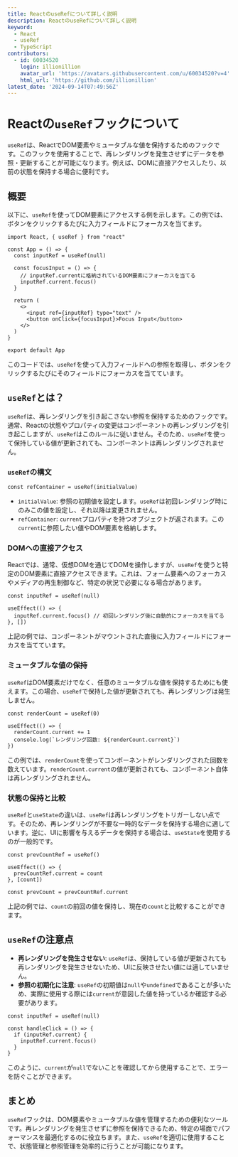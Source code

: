 ```yaml
---
title: ReactのuseRefについて詳しく説明
description: ReactのuseRefについて詳しく説明
keyword:
  - React
  - useRef
  - TypeScript
contributors:
  - id: 60034520
    login: illionillion
    avatar_url: 'https://avatars.githubusercontent.com/u/60034520?v=4'
    html_url: 'https://github.com/illionillion'
latest_date: '2024-09-14T07:49:56Z'
---
```


# Reactの`useRef`フックについて

`useRef`は、ReactでDOM要素やミュータブルな値を保持するためのフックです。このフックを使用することで、再レンダリングを発生させずにデータを参照・更新することが可能になります。例えば、DOMに直接アクセスしたり、以前の状態を保持する場合に便利です。

## 概要

以下に、`useRef`を使ってDOM要素にアクセスする例を示します。この例では、ボタンをクリックするたびに入力フィールドにフォーカスを当てます。

```tsx
import React, { useRef } from "react"

const App = () => {
  const inputRef = useRef(null)

  const focusInput = () => {
    // inputRef.currentに格納されているDOM要素にフォーカスを当てる
    inputRef.current.focus()
  }

  return (
    <>
      <input ref={inputRef} type="text" />
      <button onClick={focusInput}>Focus Input</button>
    </>
  )
}

export default App
```

このコードでは、`useRef`を使って入力フィールドへの参照を取得し、ボタンをクリックするたびにそのフィールドにフォーカスを当てています。

## `useRef`とは？

`useRef`は、再レンダリングを引き起こさない参照を保持するためのフックです。通常、Reactの状態やプロパティの変更はコンポーネントの再レンダリングを引き起こしますが、`useRef`はこのルールに従いません。そのため、`useRef`を使って保持している値が更新されても、コンポーネントは再レンダリングされません。

### `useRef`の構文

```tsx
const refContainer = useRef(initialValue)
```

- `initialValue`: 参照の初期値を設定します。`useRef`は初回レンダリング時にのみこの値を設定し、それ以降は変更されません。
- `refContainer`: `current`プロパティを持つオブジェクトが返されます。この`current`に参照したい値やDOM要素を格納します。

### DOMへの直接アクセス

Reactでは、通常、仮想DOMを通じてDOMを操作しますが、`useRef`を使うと特定のDOM要素に直接アクセスできます。これは、フォーム要素へのフォーカスやメディアの再生制御など、特定の状況で必要になる場合があります。

```tsx
const inputRef = useRef(null)

useEffect(() => {
  inputRef.current.focus() // 初回レンダリング後に自動的にフォーカスを当てる
}, [])
```

上記の例では、コンポーネントがマウントされた直後に入力フィールドにフォーカスを当てています。

### ミュータブルな値の保持

`useRef`はDOM要素だけでなく、任意のミュータブルな値を保持するためにも使えます。この場合、`useRef`で保持した値が更新されても、再レンダリングは発生しません。

```tsx
const renderCount = useRef(0)

useEffect(() => {
  renderCount.current += 1
  console.log(`レンダリング回数: ${renderCount.current}`)
})
```

この例では、`renderCount`を使ってコンポーネントがレンダリングされた回数を数えています。`renderCount.current`の値が更新されても、コンポーネント自体は再レンダリングされません。

### 状態の保持と比較

`useRef`と`useState`の違いは、`useRef`は再レンダリングをトリガーしない点です。そのため、再レンダリングが不要な一時的なデータを保持する場合に適しています。逆に、UIに影響を与えるデータを保持する場合は、`useState`を使用するのが一般的です。

```tsx
const prevCountRef = useRef()

useEffect(() => {
  prevCountRef.current = count
}, [count])

const prevCount = prevCountRef.current
```

上記の例では、`count`の前回の値を保持し、現在の`count`と比較することができます。

## `useRef`の注意点

- **再レンダリングを発生させない**: `useRef`は、保持している値が更新されても再レンダリングを発生させないため、UIに反映させたい値には適していません。
- **参照の初期化に注意**: `useRef`の初期値は`null`や`undefined`であることが多いため、実際に使用する際には`current`が意図した値を持っているか確認する必要があります。

```tsx
const inputRef = useRef(null)

const handleClick = () => {
  if (inputRef.current) {
    inputRef.current.focus()
  }
}
```

このように、`current`が`null`でないことを確認してから使用することで、エラーを防ぐことができます。

## まとめ

`useRef`フックは、DOM要素やミュータブルな値を管理するための便利なツールです。再レンダリングを発生させずに参照を保持できるため、特定の場面でパフォーマンスを最適化するのに役立ちます。また、`useRef`を適切に使用することで、状態管理と参照管理を効率的に行うことが可能になります。
